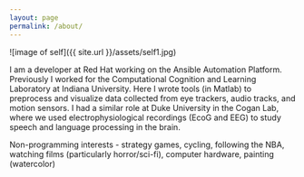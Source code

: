 ```yaml
---
layout: page
permalink: /about/
---
```


![image of self]({{ site.url }}/assets/self1.jpg)

I am a developer at Red Hat working on the Ansible Automation Platform. Previously I worked for the Computational Cognition and Learning Laboratory at Indiana University. Here I wrote tools (in Matlab) to preprocess and visualize data collected from eye trackers, audio tracks, and motion sensors. I had a similar role at Duke University in the Cogan Lab, where we used electrophysiological recordings (EcoG and EEG) to study speech and language processing in the brain.

Non-programming interests - strategy games, cycling, following the NBA, watching films (particularly horror/sci-fi), computer hardware, painting (watercolor)
